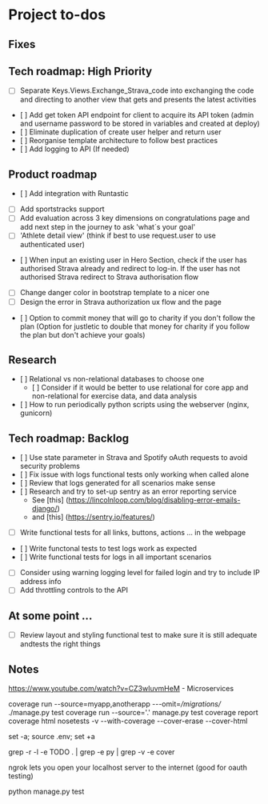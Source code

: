 
# Project to-dos #

## Fixes ##


## Tech roadmap: High Priority ##

- [ ] Separate Keys.Views.Exchange_Strava_code into exchanging the code and directing to another view that gets and presents the latest activities
- [ ] Add get token API endpoint for client to acquire its API token (admin and username password to be stored in variables and created at deploy)
- [ ] Eliminate duplication of create user helper and return user
- [ ] Reorganise template architecture to follow best practices
- [ ] Add logging to API (If needed)

## Product roadmap ##

- [ ] Add integration with Runtastic
- [ ] Add sportstracks support
- [ ] Add evaluation across 3 key dimensions on congratulations page and add next step in the journey to ask 'what´s your goal'
- [ ] 'Athlete detail view' (think if best to use request.user to use authenticated user)
- [ ] When input an existing user in Hero Section, check if the user has authorised Strava already and redirect to log-in. If the user has not authorised Strava redirect to Strava authorisation flow
- [ ] Change danger color in bootstrap template to a nicer one
- [ ] Design the error in Strava authorization ux flow and the page

- [ ] Option to commit money that will go to charity if you don't follow the plan (Option for justletic to double that money for charity if you follow the plan but don't achieve your goals)

## Research ##

- [ ] Relational vs non-relational databases to choose one
    - [ ] Consider if it would be better to use relational for core app and non-relational for exercise data, and data analysis
- [ ] How to run periodically python scripts using the webserver (nginx, gunicorn)

## Tech roadmap: Backlog ##

- [ ] Use state parameter in Strava and Spotify oAuth requests to avoid security problems
- [ ] Fix issue with logs functional tests only working when called alone
- [ ] Review that logs generated for all scenarios make sense
- [ ] Research and try to set-up sentry as an error reporting service
    - See [this] (https://lincolnloop.com/blog/disabling-error-emails-django/)
    - and [this] (https://sentry.io/features/) 
- [ ] Write functional tests for all links, buttons, actions ... in the webpage
- [ ] Write functonal tests to test logs work as expected
- [ ] Write functional tests for logs in all important scenarios
- [ ] Consider using warning logging level for failed login and try to include IP address info
- [ ] Add throttling controls to the API 

## At some point ... ##

- [ ] Review layout and styling functional test to make sure it is still adequate andtests the right things 

## Notes ##

https://www.youtube.com/watch?v=CZ3wIuvmHeM - Microservices

coverage run --source=myapp,anotherapp ---omit=*/migrations/* ./manage.py test
coverage run --source='.' manage.py test
coverage report
coverage html
nosetests -v --with-coverage --cover-erase --cover-html

set -a; source .env; set +a

grep -r -l -e TODO  . | grep -e py | grep -v -e cover

ngrok lets you open your localhost server to the internet (good for oauth testing)

python manage.py test
